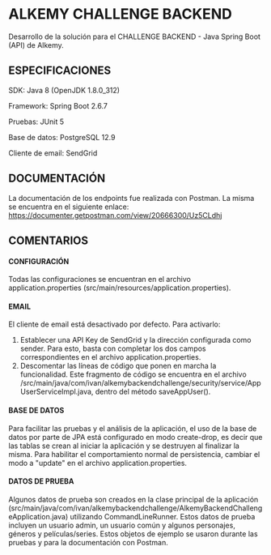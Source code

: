 # ALKEMY CHALLENGE BACKEND

Desarrollo de la solución para el CHALLENGE BACKEND - Java Spring Boot (API) de Alkemy.

## ESPECIFICACIONES

SDK: Java 8 (OpenJDK 1.8.0_312)

Framework: Spring Boot 2.6.7

Pruebas: JUnit 5

Base de datos: PostgreSQL 12.9

Cliente de email: SendGrid

## DOCUMENTACIÓN

La documentación de los endpoints fue realizada con Postman. La misma se encuentra en el siguiente enlace: https://documenter.getpostman.com/view/20666300/Uz5CLdhj

## COMENTARIOS

#### CONFIGURACIÓN

Todas las configuraciones se encuentran en el archivo application.properties (src/main/resources/application.properties).

#### EMAIL

El cliente de email está desactivado por defecto. Para activarlo:

1) Establecer una API Key de SendGrid y la dirección configurada como sender. Para esto, basta con completar los dos campos correspondientes en el archivo application.properties.
2) Descomentar las líneas de código que ponen en marcha la funcionalidad. Este fragmento de código se encuentra en el archivo /src/main/java/com/ivan/alkemybackendchallenge/security/service/AppUserServiceImpl.java, dentro del método saveAppUser().

#### BASE DE DATOS

Para facilitar las pruebas y el análisis de la aplicación, el uso de la base de datos por parte de JPA está configurado en modo create-drop, es decir que las tablas se crean al iniciar la aplicación y se destruyen al finalizar la misma. Para habilitar el comportamiento normal de persistencia, cambiar el modo a "update" en el archivo application.properties.

#### DATOS DE PRUEBA

Algunos datos de prueba son creados en la clase principal de la aplicación (src/main/java/com/ivan/alkemybackendchallenge/AlkemyBackendChallengeApplication.java) utilizando CommandLineRunner. Estos datos de prueba incluyen un usuario admin, un usuario común y algunos personajes, géneros y películas/series. Estos objetos de ejemplo se usaron durante las pruebas y para la documentación con Postman.

